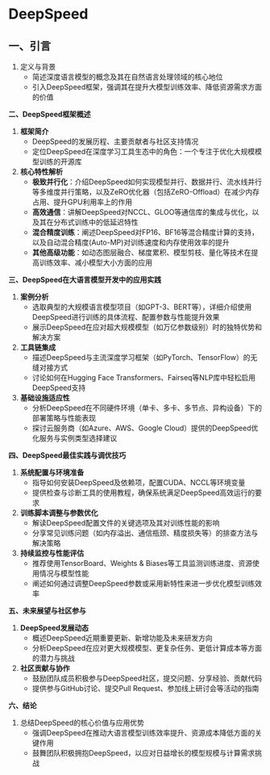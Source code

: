 # DeepSpeed

## **一、引言**

1.  定义与背景
    -   简述深度语言模型的概念及其在自然语言处理领域的核心地位
    -   引入DeepSpeed框架，强调其在提升大模型训练效率、降低资源需求方面的价值

**二、DeepSpeed框架概述**

1.  **框架简介**
    -   DeepSpeed的发展历程、主要贡献者与社区支持情况
    -   定位DeepSpeed在深度学习工具生态中的角色：一个专注于优化大规模模型训练的开源库
2.  **核心特性解析**
    -   **极致并行化**：介绍DeepSpeed如何实现模型并行、数据并行、流水线并行等多维度并行策略，以及ZeRO优化器（包括ZeRO-Offload）在减少内存占用、提升GPU利用率上的作用
    -   **高效通信**：讲解DeepSpeed对NCCL、GLOO等通信库的集成与优化，以及其在分布式训练中的低延迟特性
    -   **混合精度训练**：阐述DeepSpeed对FP16、BF16等混合精度计算的支持，以及自动混合精度(Auto-MP)对训练速度和内存使用效率的提升
    -   **其他高级功能**：如动态图层融合、梯度累积、模型剪枝、量化等技术在提高训练效率、减小模型大小方面的应用

**三、DeepSpeed在大语言模型开发中的应用实践**

1.  **案例分析**
    -   选取典型的大规模语言模型项目（如GPT-3、BERT等），详细介绍使用DeepSpeed进行训练的具体流程、配置参数与性能提升效果
    -   展示DeepSpeed在应对超大规模模型（如万亿参数级别）时的独特优势和解决方案
2.  **工具链集成**
    -   描述DeepSpeed与主流深度学习框架（如PyTorch、TensorFlow）的无缝对接方式
    -   讨论如何在Hugging Face Transformers、Fairseq等NLP库中轻松启用DeepSpeed支持
3.  **基础设施适应性**
    -   分析DeepSpeed在不同硬件环境（单卡、多卡、多节点、异构设备）下的部署策略与性能表现
    -   探讨云服务商（如Azure、AWS、Google Cloud）提供的DeepSpeed优化服务与实例类型选择建议

**四、DeepSpeed最佳实践与调优技巧**

1.  **系统配置与环境准备**
    -   指导如何安装DeepSpeed及依赖项，配置CUDA、NCCL等环境变量
    -   提供检查与诊断工具的使用教程，确保系统满足DeepSpeed高效运行的要求
2.  **训练脚本调整与参数优化**
    -   解读DeepSpeed配置文件的关键选项及其对训练性能的影响
    -   分享常见训练问题（如内存溢出、通信瓶颈、精度损失等）的排查方法与解决策略
3.  **持续监控与性能评估**
    -   推荐使用TensorBoard、Weights & Biases等工具监测训练进度、资源使用情况与模型性能
    -   阐述如何通过调整DeepSpeed参数或采用新特性来进一步优化模型训练效率

**五、未来展望与社区参与**

1.  **DeepSpeed发展动态**
    -   概述DeepSpeed近期重要更新、新增功能及未来研发方向
    -   分析DeepSpeed在应对更大规模模型、更复杂任务、更低计算成本等方面的潜力与挑战
2.  **社区贡献与协作**
    -   鼓励团队成员积极参与DeepSpeed社区，提交问题、分享经验、贡献代码
    -   提供参与GitHub讨论、提交Pull Request、参加线上研讨会等活动的指南

**六、结论**

1.  总结DeepSpeed的核心价值与应用优势
    -   强调DeepSpeed在推动大语言模型训练效率提升、资源成本降低方面的关键作用
    -   鼓舞团队积极拥抱DeepSpeed，以应对日益增长的模型规模与计算需求挑战